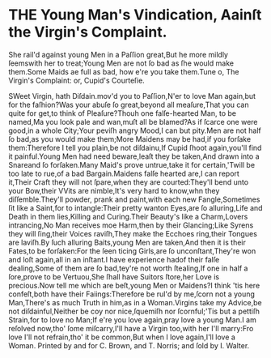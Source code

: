  
# THE Young Man's Vindication, Aainſt the Virgin's Complaint.
She rail'd against young Men in a Paſſion great,But he more mildly ſeemswith her to treat;Young Men are not ſo bad as ſhe would make them.Some Maids ae full as bad, how e're you take them.Tune o, The Virgin's Complaint: or, Cupid's Courteſie.



SWeet Virgin, hath Diſdain.mov'd you to Paſſion,N'er to love Man again,but for the faſhion?Was your abuſe ſo great,beyond all meaſure,That you can quite for get,to think of Pleaſure?Thouh one falſe-hearted Man, to be named,Ma you look pale and wan,muſt all be blamed?As if ſcarce one were good,in a whole City;Your peviſh angry Mood,I can but pity.Men are not half ſo bad,as you would make them;More Maidens may be had,if you forſake them:Therefore I tell you plain,be not diſdainu,If Cupid ſhoot again,you'll find it painful.Young Men had need beware,leaſt they be taken,And drawn into a Snareand ſo forſaken.Many Maid's prove untrue,take it for certain,'Twill be too late to rue,of a bad Bargain.Maidens falſe hearted are,I can report it,Their Craft they will not ſpare,when they are courted:They'll bend unto your Bow,their VVits are nimble,It's very hard to know,whn they diſſemble.They'll powder, prank and paint,with each new Fangle,Sometimes ſit like a Saint,for to intangle:Their pretty wanton Eyes,are ſo alluring,Life and Death in them lies,Killing and Curing.Their Beauty's like a Charm,Lovers intrancing,No Man receives moe Harm,then by their Glancing;Like Syrens they will ſing,their Voices raviſh,They make the Ecchoes ring,their Tongues are laviſh.By ſuch alluring Baits,young Men are taken,And then it is their Fates,to be forſaken:For the ſeen ticing Girls,are ſo unconſtant,They're won and loſt again,all in an inſtant.I have experience hadof their falſe dealing,Some of them are ſo bad,tey're not worth ſtealing,If one in half a ſore,prove to be Vertuou,She ſhall have Suitors ſtore,her Love is precious.Now tell me which are beſt,young Men or Maidens?I think 'tis here confeſt,both have their Faiings:Therefore be rul'd by me,ſcorn not a young Man,There's as much Truth in him,as in a Woman.Virgins take my Advice,be not diſdainful,Neither be coy nor nice,ſquemiſh nor ſcornful;'Tis but a pettiſh Strain,for to love no Man;If e're you love again,pray love a young Man.I am reſolved now,tho' ſome miſcarry,I'll have a Virgin too,with her I'll marry:Fro love I'll not refrain,tho' it be common,But when I love again,I'll love a Woman.
Printed by and for C. Brown, and T. Norris; and ſold by I. Walter.
